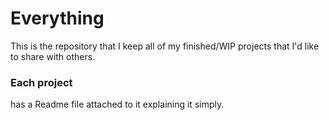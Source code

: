 # Everything
This is the repository that I keep all of my finished/WIP projects that I'd like to share with others.


### Each project
has a Readme file attached to it explaining it simply.
